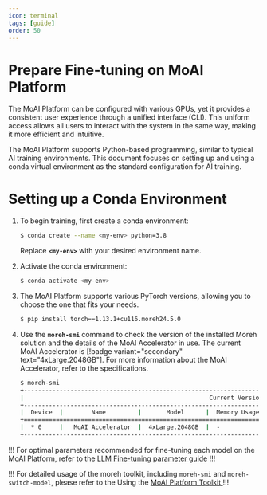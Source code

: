 ```yaml
---
icon: terminal
tags: [guide]
order: 50
---
```


# Prepare Fine-tuning on MoAI Platform

The MoAI Platform can be configured with various GPUs, yet it provides a consistent user experience through a unified interface (CLI). This uniform access allows all users to interact with the system in the same way, making it more efficient and intuitive.

The MoAI Platform supports Python-based programming, similar to typical AI training environments. This document focuses on setting up and using a conda virtual environment as the standard configuration for AI training.

# Setting up a Conda Environment

1. To begin training, first create a conda environment:
    
    ```bash
    $ conda create --name <my-env> python=3.8
    ```
    
    Replace **`<my-env>`** with your desired environment name.
    
2. Activate the conda environment:
    
    ```bash
    $ conda activate <my-env>
    ```
    
3. The MoAI Platform supports various PyTorch versions, allowing you to choose the one that fits your needs.
    
    ```bash
    $ pip install torch==1.13.1+cu116.moreh24.5.0
    ```
    
4. Use the **`moreh-smi`** command to check the version of the installed Moreh solution and the details of the MoAI Accelerator in use. The current MoAI Accelerator is  [!badge variant="secondary" text="4xLarge.2048GB"]. For more information about the MoAI Accelerator, refer to the specifications.
    
    ```bash
    $ moreh-smi
    +-----------------------------------------------------------------------------------------------------+
    |                                                    Current Version: 24.5.0  Latest Version: 24.5.0  |
    +-----------------------------------------------------------------------------------------------------+
    |  Device  |        Name         |       Model      |  Memory Usage  |  Total Memory  |  Utilization  |
    +=====================================================================================================+
    |  * 0     |   MoAI Accelerator  |  4xLarge.2048GB  |  -             |  -             |  -            |
    +-----------------------------------------------------------------------------------------------------+
    ```
!!! 
For optimal parameters recommended for fine-tuning each model on the MoAI Platform, refer to the [LLM Fine-tuning parameter guide](/Supported_Documents/LLM_param_guide.md)
!!!


!!! 
For detailed usage of the moreh toolkit, including `moreh-smi` and `moreh-switch-model`, please refer to the Using the [MoAI Platform Toolkit ](/Supported_Documents/moreh_toolkit.md)
!!!



